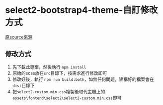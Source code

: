 # select2-bootstrap4-theme-自訂修改方式

[原source來源](https://github.com/ttskch/select2-bootstrap4-theme) 

## 修改方式

1. 先下載此專案，然後執行 `npm install`
1. 原始的scss放在`src`目錄下，按需求進行修改即可
1. 修改好後，執行 `npm run build:both`，如無任何問題，建構好的檔案會在`dist`目錄下
1. 把`select2-custom.min.css`複製後取代主機上的`assets\fontend\select2\select2-custom.min.css`即可
